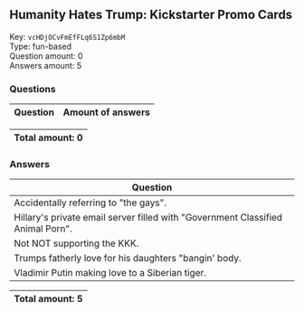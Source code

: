 ## Humanity Hates Trump: Kickstarter Promo Cards
Key: `vcHDjOCvFmEfFLq6S1Zp6mbM`  
Type: fun-based  
Question amount: 0  
Answers amount: 5
### Questions
| Question | Amount of answers |
|---|---|

|Total amount: 0|
|---|

### Answers
| Question |
|---|
| Accidentally referring to "the gays". |
| Hillary's private email server filled with "Government Classified Animal Porn". |
| Not NOT supporting the KKK. |
| Trumps fatherly love for his daughters "bangin' body. |
| Vladimir Putin making love to a Siberian tiger. |

|Total amount: 5|
|---|
